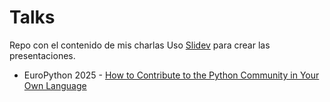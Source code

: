 # Talks

Repo con el contenido de mis charlas
Uso [Slidev](https://sli.dev/) para crear las presentaciones.

- EuroPython 2025 - [How to Contribute to the Python Community in Your Own Language](https://marcorichetta.github.io/talks/1)
